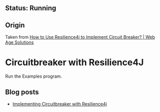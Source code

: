 ## Status: Running

## Origin

Taken from [How to Use Resilience4j to Implement Circuit Breaker? | Web Age Solutions](https://www.webagesolutions.com/blog/how-to-use-resilience4j-to-implement-circuit-breaker)

# Circuitbreaker with Resilience4J

Run the Examples program.

## Blog posts

* [Implementing Circuitbreaker with Resilience4j](https://reflectoring.io/circuitbreaker-with-resilience4j)



